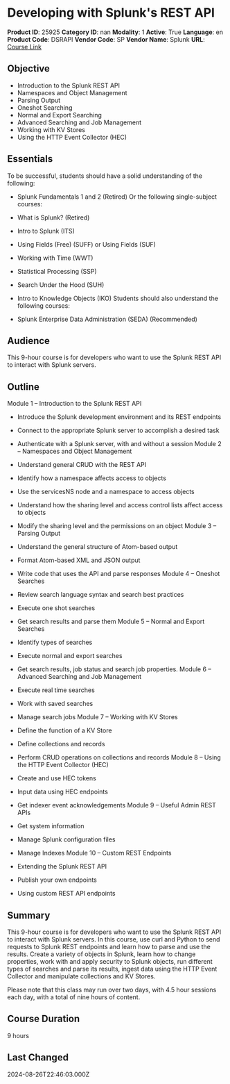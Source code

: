 # Developing with Splunk's REST API

**Product ID**: 25925
**Category ID**: nan
**Modality**: 1
**Active**: True
**Language**: en
**Product Code**: DSRAPI
**Vendor Code**: SP
**Vendor Name**: Splunk
**URL**: [Course Link](https://www.fastlaneus.com/course/splunk-dsrapi)

## Objective
- Introduction to the Splunk REST API
- Namespaces and Object Management
- Parsing Output
- Oneshot Searching
- Normal and Export Searching
- Advanced Searching and Job Management
- Working with KV Stores
- Using the HTTP Event Collector (HEC)

## Essentials
To be successful, students should have a solid understanding of the following:


- Splunk Fundamentals 1 and 2 (Retired)
Or the following single-subject courses:


- What is Splunk? (Retired)
- Intro to Splunk (ITS)
- Using Fields (Free) (SUFF) or Using Fields (SUF)
- Working with Time (WWT)
- Statistical Processing (SSP)
- Search Under the Hood (SUH)
- Intro to Knowledge Objects (IKO)
Students should also understand the following courses:


- Splunk Enterprise Data Administration (SEDA) (Recommended)

## Audience
This 9-hour course is for developers who want to use the Splunk REST API to interact with Splunk servers.

## Outline
Module 1 – Introduction to the Splunk REST API


- Introduce the Splunk development environment and its REST endpoints
- Connect to the appropriate Splunk server to accomplish a desired task
- Authenticate with a Splunk server, with and without a session
Module 2 – Namespaces and Object Management


- Understand general CRUD with the REST API
- Identify how a namespace affects access to objects
- Use the servicesNS node and a namespace to access objects
- Understand how the sharing level and access control lists affect access to objects
- Modify the sharing level and the permissions on an object
Module 3 – Parsing Output


- Understand the general structure of Atom-based output
- Format Atom-based XML and JSON output
- Write code that uses the API and parse responses
Module 4 – Oneshot Searches


- Review search language syntax and search best practices
- Execute one shot searches
- Get search results and parse them
Module 5 – Normal and Export Searches 


- Identify types of searches
- Execute normal and export searches
- Get search results, job status and search job properties.
Module 6 – Advanced Searching and Job Management


- Execute real time searches
- Work with saved searches
- Manage search jobs
Module 7 – Working with KV Stores


- Define the function of a KV Store
- Define collections and records
- Perform CRUD operations on collections and records
Module 8 – Using the HTTP Event Collector (HEC)


- Create and use HEC tokens
- Input data using HEC endpoints
- Get indexer event acknowledgements
Module 9 – Useful Admin REST APIs



- Get system information
- Manage Splunk configuration files
- Manage Indexes
Module 10 – Custom REST Endpoints



- Extending the Splunk REST API
- Publish your own endpoints
- Using custom REST API endpoints

## Summary
This 9-hour course is for developers who want to use the Splunk REST API to interact with Splunk servers. In this course, use curl and Python to send requests to Splunk REST endpoints and learn how to parse and use the results. Create a variety of objects in Splunk, learn how to change properties, work with and apply security to Splunk objects, run different types of searches and parse its results, ingest data using the HTTP Event Collector and manipulate collections and KV Stores.

Please note that this class may run over two days, with 4.5 hour sessions each day, with a total of nine hours of content.

## Course Duration
9 hours

## Last Changed
2024-08-26T22:46:03.000Z
